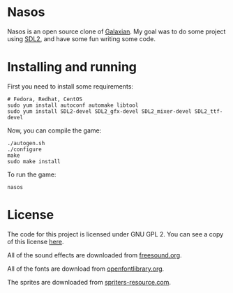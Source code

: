 # Nasos

Nasos is an open source clone of [Galaxian][galaxian]. My goal was to do some
project using [SDL2][sdl2], and have some fun writing some code.


# Installing and running

First you need to install some requirements:

```
# Fedora, Redhat, CentOS
sudo yum install autoconf automake libtool
sudo yum install SDL2-devel SDL2_gfx-devel SDL2_mixer-devel SDL2_ttf-devel
```

Now, you can compile the game:

```
./autogen.sh
./configure
make
sudo make install
```

To run the game:

```
nasos
```


# License

The code for this project is licensed under GNU GPL 2. You can see a copy of
this license [here](LICENSE).

All of the sound effects are downloaded from [freesound.org][freesound].

All of the fonts are download from [openfontlibrary.org][openfontlibrary].

The sprites are downloaded from [spriters-resource.com][sprites].


[galaxian]: http://en.wikipedia.org/wiki/Galaxian
[sdl2]: https://www.libsdl.org/
[freesound]: http://freesound.org
[openfontlibrary]: http://openfontlibrary.org/
[sprites]: http://www.spriters-resource.com/download/22731/
